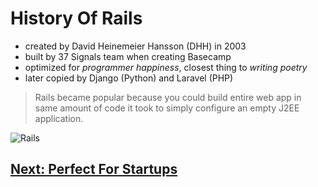# History Of Rails
- created by David Heinemeier Hansson (DHH) in 2003 
- built by 37 Signals team when creating Basecamp 
- optimized for _programmer happiness_, closest thing to _writing poetry_
- later copied by Django (Python) and Laravel (PHP)
 
 > Rails became popular because you could build entire web app in same amount of code it took to simply configure an empty J2EE application.

 ![Rails](https://twilio-cms-prod.s3.amazonaws.com/images/twilio-on-rails.width-808.png)

 ## [Next: Perfect For Startups](02_STARTUPS.md)